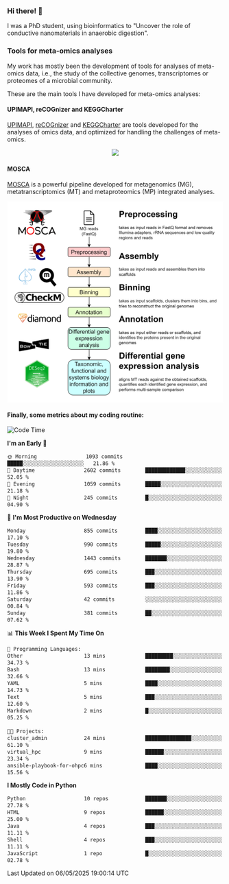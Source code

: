 ### Hi there! 👋

I was a PhD student, using bioinformatics to "Uncover the role of conductive nanomaterials in anaerobic digestion".

### Tools for meta-omics analyses

My work has mostly been the development of tools for analyses of meta-omics data, i.e., the study of the collective genomes, transcriptomes or proteomes of a microbial community.

These are the main tools I have developed for meta-omics analyses:

#### UPIMAPI, reCOGnizer and KEGGCharter

[UPIMAPI](https://github.com/iquasere/UPIMAPI), [reCOGnizer](https://github.com/iquasere/reCOGnizer) and [KEGGCharter](https://github.com/iquasere/KEGGCharter) are tools developed for the analyses of omics data, and optimized for handling the challenges of meta-omics.

<p align="center">
    <img src="assets/annotation_paper.png">
</p>

#### MOSCA

[MOSCA](https://github.com/iquasere/MOSCA) is a powerful pipeline developed for metagenomics (MG), metatranscriptomics (MT) and metaproteomics (MP) integrated analyses.

<p align="center">
    <img src="assets/mosca_workflow.png" align="center" width="700">
</p>


#### Finally, some metrics about my coding routine:

<!--START_SECTION:waka-->
![Code Time](http://img.shields.io/badge/Code%20Time-920%20hrs%2058%20mins-blue)

**I'm an Early 🐤** 

```text
🌞 Morning                1093 commits        █████░░░░░░░░░░░░░░░░░░░░   21.86 % 
🌆 Daytime                2602 commits        █████████████░░░░░░░░░░░░   52.05 % 
🌃 Evening                1059 commits        █████░░░░░░░░░░░░░░░░░░░░   21.18 % 
🌙 Night                  245 commits         █░░░░░░░░░░░░░░░░░░░░░░░░   04.90 % 
```
📅 **I'm Most Productive on Wednesday** 

```text
Monday                   855 commits         ████░░░░░░░░░░░░░░░░░░░░░   17.10 % 
Tuesday                  990 commits         █████░░░░░░░░░░░░░░░░░░░░   19.80 % 
Wednesday                1443 commits        ███████░░░░░░░░░░░░░░░░░░   28.87 % 
Thursday                 695 commits         ███░░░░░░░░░░░░░░░░░░░░░░   13.90 % 
Friday                   593 commits         ███░░░░░░░░░░░░░░░░░░░░░░   11.86 % 
Saturday                 42 commits          ░░░░░░░░░░░░░░░░░░░░░░░░░   00.84 % 
Sunday                   381 commits         ██░░░░░░░░░░░░░░░░░░░░░░░   07.62 % 
```


📊 **This Week I Spent My Time On** 

```text
💬 Programming Languages: 
Other                    13 mins             █████████░░░░░░░░░░░░░░░░   34.73 % 
Bash                     13 mins             ████████░░░░░░░░░░░░░░░░░   32.66 % 
YAML                     5 mins              ████░░░░░░░░░░░░░░░░░░░░░   14.73 % 
Text                     5 mins              ███░░░░░░░░░░░░░░░░░░░░░░   12.60 % 
Markdown                 2 mins              █░░░░░░░░░░░░░░░░░░░░░░░░   05.25 % 

🐱‍💻 Projects: 
cluster_admin            24 mins             ███████████████░░░░░░░░░░   61.10 % 
virtual_hpc              9 mins              ██████░░░░░░░░░░░░░░░░░░░   23.34 % 
ansible-playbook-for-ohpc6 mins              ████░░░░░░░░░░░░░░░░░░░░░   15.56 % 
```

**I Mostly Code in Python** 

```text
Python                   10 repos            ███████░░░░░░░░░░░░░░░░░░   27.78 % 
HTML                     9 repos             ██████░░░░░░░░░░░░░░░░░░░   25.00 % 
Java                     4 repos             ███░░░░░░░░░░░░░░░░░░░░░░   11.11 % 
Shell                    4 repos             ███░░░░░░░░░░░░░░░░░░░░░░   11.11 % 
JavaScript               1 repo              █░░░░░░░░░░░░░░░░░░░░░░░░   02.78 % 
```




 Last Updated on 06/05/2025 19:00:14 UTC
<!--END_SECTION:waka-->
